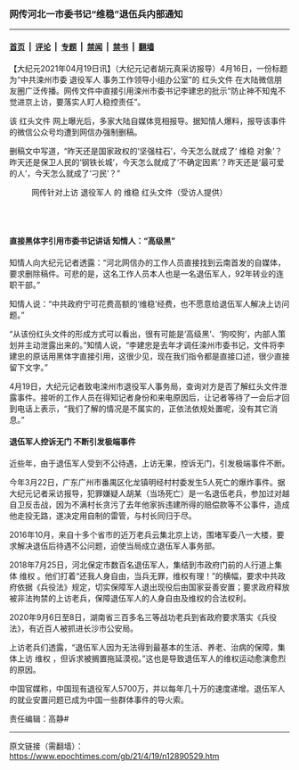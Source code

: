 ### 网传河北一市委书记“维稳”退伍兵内部通知

---

#### [首页](../../../..?n12890529) &nbsp;|&nbsp; [评论](../../../../../epoch-comment?n12890529) &nbsp;|&nbsp; [专题](../../../../../epoch-special?n12890529) &nbsp;|&nbsp; [禁闻](../../../../../epoch-news?n12890529) &nbsp;|&nbsp; [禁书](../../../../../books?n12890529) &nbsp;|&nbsp; [翻墙](https://github.com/gfw-breaker/nogfw/blob/master/README.md?n12890529)


<div class="post_content" id="artbody" itemprop="articleBody">
 <!-- article content begin -->
 <p>
  【大纪元2021年04月19日讯】（大纪元记者胡元真采访报导）4月16日，一份标题为“中共滦州市委
  <ok href="https://www.epochtimes.com/gb/tag/%E9%80%80%E5%BD%B9%E5%86%9B%E4%BA%BA.html">
   退役军人
  </ok>
  事务工作领导小组办公室”的
  <ok href="https://www.epochtimes.com/gb/tag/%E7%BA%A2%E5%A4%B4%E6%96%87%E4%BB%B6.html">
   红头文件
  </ok>
  在大陆微信朋友圈广泛传播。网传文件中直接引用滦州市委书记李建忠的批示“防止神不知鬼不觉进京上访，要落实人盯人稳控责任”。
 </p>
 <p>
  该
  <ok href="https://www.epochtimes.com/gb/tag/%E7%BA%A2%E5%A4%B4%E6%96%87%E4%BB%B6.html">
   红头文件
  </ok>
  网上曝光后，多家大陆自媒体竞相报导。据知情人爆料，报导该事件的微信公众号均遭到网信办强制删稿。
 </p>
 <p>
  删稿文中写道，“昨天还是国家政权的‘坚强柱石’，今天怎么就成了‘
  <ok href="https://www.epochtimes.com/gb/tag/%E7%BB%B4%E7%A8%B3.html">
   维稳
  </ok>
  对象’？昨天还是保卫人民的‘钢铁长城’，今天怎么就成了‘不确定因素’？昨天还是‘最可爱的人’，今天怎么就成了‘刁民’？”
 </p>
 <figure aria-describedby="caption-attachment-12890674" class="wp-caption aligncenter" id="attachment_12890674" style="width: 600px">
  <ok href="https://i.epochtimes.com/assets/uploads/2021/04/id12890674-4f3129d54955f924fc60a98b05926987.jpg" target="_blank">
   <img alt="" class="size-large wp-image-12890674" src="https://i.epochtimes.com/assets/uploads/2021/04/id12890674-4f3129d54955f924fc60a98b05926987-600x800.jpg"/>
  </ok>
  <br/><figcaption class="wp-caption-text" id="caption-attachment-12890674">
   网传针对上访
   <ok href="https://www.epochtimes.com/gb/tag/%E9%80%80%E5%BD%B9%E5%86%9B%E4%BA%BA.html">
    退役军人
   </ok>
   的
   <ok href="https://www.epochtimes.com/gb/tag/%E7%BB%B4%E7%A8%B3.html">
    维稳
   </ok>
   红头文件（受访人提供）
  </figcaption><br/>
 </figure><br/>
 <h4>
  直接黑体字引用市委书记讲话 知情人：“高级黑”
 </h4>
 <p>
  知情人向大纪元记者透露：“河北网信办的工作人员直接找到云南首发的自媒体，要求删除稿件。可悲的是，这名工作人员本人也是一名退伍军人，92年转业的连职干部。”
 </p>
 <p>
  知情人说：“中共政府宁可花费高额的‘维稳’经费，也不愿意给退伍军人解决上访问题。”
 </p>
 <p>
  “从该份红头文件的形成方式可以看出，很有可能是‘高级黑’、‘狗咬狗’，内部人策划并主动泄露出来的。”知情人说，“李建忠是去年才调任滦州市委书记，文件将李建忠的原话用黑体字直接引用，这很少见，现在我们指令都是直接口述，很少直接留下文字。”
 </p>
 <p>
  4月19日，大纪元记者致电滦州市退役军人事务局，查询对方是否了解红头文件泄露事件。接听的工作人员在得知记者身份和来电原因后，让记者等待了一会后才回到电话上表示，“我们了解的情况是不属实的，正依法依规处置呢，没有其它消息。”
 </p>
 <h4>
  退伍军人控诉无门 不断引发极端事件
 </h4>
 <p>
  近些年，由于退伍军人受到不公待遇，上访无果，控诉无门，引发极端事件不断。
 </p>
 <p>
  今年3月22日，广东广州市番禺区化龙镇明经村村委发生5人死亡的爆炸事件。据大纪元记者采访报导，犯罪嫌疑人胡某（当场死亡）是一名退伍老兵，参加过对越自卫反击战，因为不满村长贪污了去年他家拆违建所得的赔偿款等不公事件，造成他走投无路，遂决定用自制的雷管，与村长同归于尽。
 </p>
 <p>
  2016年10月，来自十多个省市的近万老兵云集北京上访，围堵军委八一大楼，要求解决退伍后待遇不公问题，迫使当局成立退伍军人事务部。
 </p>
 <p>
  2018年7月25日，河北保定市数百名退伍军人，集结到市政府门前的人行道上集体
  <ok href="https://www.epochtimes.com/gb/tag/%E7%BB%B4%E6%9D%83.html">
   维权
  </ok>
  。他们打着“还我人身自由，当兵无罪，维权有理！”的横幅，要求中共政府依据《兵役法》规定，切实保障军人退出现役后由国家妥善安置；要求政府释放被非法拘禁的上访老兵，保障退伍军人的人身自由及维权的合法权利。
 </p>
 <p>
  2020年9月6日至8日，湖南省三百多名三等战功老兵到省政府要求落实《兵役法》，有近百人被抓进长沙市公安局。
 </p>
 <p>
  上访老兵们透露，“退伍军人因为无法得到最基本的生活、养老、治病的保障，集体上访
  <ok href="https://www.epochtimes.com/gb/tag/%E7%BB%B4%E6%9D%83.html">
   维权
  </ok>
  ，但诉求被搁置拖延漠视。”这也是导致退伍军人的维权运动愈演愈烈的原因。
 </p>
 <p>
  中国官媒称，中国现有退役军人5700万，并以每年几十万的速度递增。退伍军人的就业安置问题已成为中国一些群体事件的导火索。
 </p>
 <p>
  责任编辑：高静#
 </p>
 <!-- article content end -->
 <div id="below_article_ad">
 </div>
</div>


---

原文链接（需翻墙）：https://www.epochtimes.com/gb/21/4/19/n12890529.htm